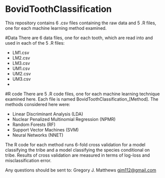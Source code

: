 # BovidToothClassification

This repository contains 6 .csv files containing the raw data and 5 .R files, one for each machine learning method examined.

#Data
There are 6 data files, one for each tooth, which are read into and used in each of the 5 .R files: 

 - LM1.csv
 -  LM2.csv
 -  LM3.csv
 - UM1.csv
 -  UM2.csv
 - UM3.csv
 - 
 #R code
There are 5 .R code files, one for each machine learning technique examined here.  Each file is named BovidToothClassification_[Method].  The methods considered here were: 

- Linear Discriminant Analysis (LDA)
- Nuclear Penalized Multinomial Regression (NPMR)
- Random Forests (RF)
- Support Vector Machines (SVM)
- Neural Networks (NNET)


The R code for each method runs 6-fold cross validation for a model classifying the tribe and a model classifying the species conditional on tribe.  Results of cross validation are measured in terms of log-loss and misclassification error.  

Any questions should be sent to: 
Gregory J. Matthews
gjm112@gmail.com

